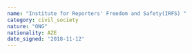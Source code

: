 ```yaml
---
name: "Institute for Reporters' Freedom and Safety(IRFS) "
category: civil_society
nature: "ONG"
nationality: AZE
date_signed: '2018-11-12'
---
```

    